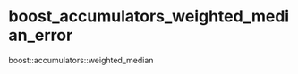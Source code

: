 boost_accumulators_weighted_median_error
========================================

boost::accumulators::weighted_median
